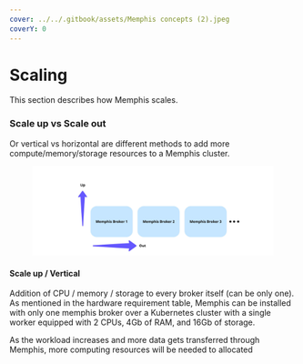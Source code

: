 ```yaml
---
cover: ../../.gitbook/assets/Memphis concepts (2).jpeg
coverY: 0
---
```


# Scaling

This section describes how Memphis scales.

### Scale up vs Scale out

Or vertical vs horizontal are different methods to add more compute/memory/storage resources to a Memphis cluster.

<figure><img src="../../.gitbook/assets/scale up vs out.jpeg" alt=""><figcaption></figcaption></figure>

#### Scale up / Vertical

Addition of CPU / memory / storage to every broker itself (can be only one).\
As mentioned in the hardware requirement table, Memphis can be installed with only one memphis broker over a Kubernetes cluster with a single worker equipped with 2 CPUs, 4Gb of RAM, and 16Gb of storage.

As the workload increases and more data gets transferred through Memphis, more computing resources will be needed to allocated
